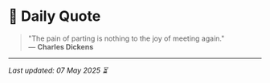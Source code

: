 # 📜 Daily Quote

> "The pain of parting is nothing to the joy of meeting again."  
> — **Charles Dickens**

---

_Last updated: 07 May 2025 ⏳_
